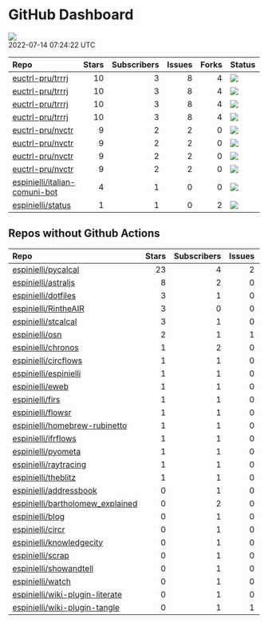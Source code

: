 GitHub Dashboard
================

![](https://github.com/espinielli/status/workflows/Render%20Status/badge.svg)  
2022-07-14 07:24:22 UTC

| Repo                                                                              | Stars | Subscribers | Issues | Forks | Status                                                                                                                                                                  | Commit                                                                                                                                                         |
| :-------------------------------------------------------------------------------- | ----: | ----------: | -----: | ----: | :---------------------------------------------------------------------------------------------------------------------------------------------------------------------- | :------------------------------------------------------------------------------------------------------------------------------------------------------------- |
| [euctrl-pru/trrrj](https://github.com/euctrl-pru/trrrj)                           |    10 |           3 |      8 |     4 | [![](https://github.com/euctrl-pru/trrrj/workflows/R-CMD-check/badge.svg)](https://github.com/euctrl-pru/trrrj/actions/runs/2200933680)                                 | <a href="https://github.com/euctrl-pru/trrrj/commit/36fe2fa7cd23c5a456838b119c2baac83dca967c" title="small comment">36fe2f</a>                                 |
| [euctrl-pru/trrrj](https://github.com/euctrl-pru/trrrj)                           |    10 |           3 |      8 |     4 | [![](https://github.com/euctrl-pru/trrrj/workflows/pkgdown/badge.svg)](https://github.com/euctrl-pru/trrrj/actions/runs/2200933683)                                     | <a href="https://github.com/euctrl-pru/trrrj/commit/36fe2fa7cd23c5a456838b119c2baac83dca967c" title="small comment">36fe2f</a>                                 |
| [euctrl-pru/trrrj](https://github.com/euctrl-pru/trrrj)                           |    10 |           3 |      8 |     4 | [![](https://github.com/euctrl-pru/trrrj/workflows/Render%20README/badge.svg)](https://github.com/euctrl-pru/trrrj/actions/runs/152901322)                              | <a href="https://github.com/euctrl-pru/trrrj/commit/e6f12b98b3bf3d53b58e4afca0d47189983d84b4" title="official version 0.1.0">e6f12b</a>                        |
| [euctrl-pru/trrrj](https://github.com/euctrl-pru/trrrj)                           |    10 |           3 |      8 |     4 | [![](https://github.com/euctrl-pru/trrrj/workflows/pages-build-deployment/badge.svg)](https://github.com/euctrl-pru/trrrj/actions/runs/2200956481)                      | <a href="https://github.com/euctrl-pru/trrrj/commit/bc667968af278b8cb1a43f2bde41e86070736f1a" title="Built site for trrrj: 0.2.9000@36fe2fa">bc6679</a>        |
| [euctrl-pru/nvctr](https://github.com/euctrl-pru/nvctr)                           |     9 |           2 |      2 |     0 | [![](https://github.com/euctrl-pru/nvctr/workflows/R-CMD-check/badge.svg)](https://github.com/euctrl-pru/nvctr/actions/runs/2427715845)                                 | <a href="https://github.com/euctrl-pru/nvctr/commit/7bacb928f06e995378f1b413e4cca8efa7dbf651" title="use BS 5">7bacb9</a>                                      |
| [euctrl-pru/nvctr](https://github.com/euctrl-pru/nvctr)                           |     9 |           2 |      2 |     0 | [![](https://github.com/euctrl-pru/nvctr/workflows/pkgdown/badge.svg)](https://github.com/euctrl-pru/nvctr/actions/runs/2427715850)                                     | <a href="https://github.com/euctrl-pru/nvctr/commit/7bacb928f06e995378f1b413e4cca8efa7dbf651" title="use BS 5">7bacb9</a>                                      |
| [euctrl-pru/nvctr](https://github.com/euctrl-pru/nvctr)                           |     9 |           2 |      2 |     0 | [![](https://github.com/euctrl-pru/nvctr/workflows/Render%20README/badge.svg)](https://github.com/euctrl-pru/nvctr/actions/runs/334034661)                              | <a href="https://github.com/euctrl-pru/nvctr/commit/d6a83f433c74bd11480381dbab33fd97762386fb" title="new patch version">d6a83f</a>                             |
| [euctrl-pru/nvctr](https://github.com/euctrl-pru/nvctr)                           |     9 |           2 |      2 |     0 | [![](https://github.com/euctrl-pru/nvctr/workflows/pages-build-deployment/badge.svg)](https://github.com/euctrl-pru/nvctr/actions/runs/2427729063)                      | <a href="https://github.com/euctrl-pru/nvctr/commit/4d232653c9b3b1061a0f9188175390e604b01d91" title="Built site for nvctr: 0.1.4.9000@7bacb92">4d2326</a>      |
| [espinielli/italian-comuni-bot](https://github.com/espinielli/italian-comuni-bot) |     4 |           1 |      0 |     0 | [![](https://github.com/espinielli/italian-comuni-bot/workflows/italian-comuni-bot/badge.svg)](https://github.com/espinielli/italian-comuni-bot/actions/runs/565957859) | <a href="https://github.com/espinielli/italian-comuni-bot/commit/4b9a88f33527b8d7d2ac4be0c22dfe9978df3a0c" title="stored index of last tweeted map">4b9a88</a> |
| [espinielli/status](https://github.com/espinielli/status)                         |     1 |           1 |      0 |     2 | [![](https://github.com/espinielli/status/workflows/Render%20Status/badge.svg)](https://github.com/espinielli/status/actions/runs/2668645625)                           | <a href="https://github.com/espinielli/status/commit/24bb478dad2b6804643aedaf6dcebc676d474c9e" title="[status] 2022-07-13 07:23:46 UTC">24bb47</a>             |

## Repos without Github Actions

| Repo                                                                                     | Stars | Subscribers | Issues | Forks |
| :--------------------------------------------------------------------------------------- | ----: | ----------: | -----: | ----: |
| [espinielli/pycalcal](https://github.com/espinielli/pycalcal)                            |    23 |           4 |      2 |     9 |
| [espinielli/astraljs](https://github.com/espinielli/astraljs)                            |     8 |           2 |      0 |     2 |
| [espinielli/dotfiles](https://github.com/espinielli/dotfiles)                            |     3 |           1 |      0 |     0 |
| [espinielli/RintheAIR](https://github.com/espinielli/RintheAIR)                          |     3 |           0 |      0 |     0 |
| [espinielli/stcalcal](https://github.com/espinielli/stcalcal)                            |     3 |           1 |      0 |     1 |
| [espinielli/osn](https://github.com/espinielli/osn)                                      |     2 |           1 |      1 |     1 |
| [espinielli/chronos](https://github.com/espinielli/chronos)                              |     1 |           2 |      0 |     1 |
| [espinielli/circflows](https://github.com/espinielli/circflows)                          |     1 |           1 |      0 |     0 |
| [espinielli/espinielli](https://github.com/espinielli/espinielli)                        |     1 |           1 |      0 |     0 |
| [espinielli/eweb](https://github.com/espinielli/eweb)                                    |     1 |           1 |      0 |     0 |
| [espinielli/firs](https://github.com/espinielli/firs)                                    |     1 |           1 |      0 |     2 |
| [espinielli/flowsr](https://github.com/espinielli/flowsr)                                |     1 |           1 |      0 |     0 |
| [espinielli/homebrew-rubinetto](https://github.com/espinielli/homebrew-rubinetto)        |     1 |           1 |      0 |     0 |
| [espinielli/ifrflows](https://github.com/espinielli/ifrflows)                            |     1 |           1 |      0 |     0 |
| [espinielli/pyometa](https://github.com/espinielli/pyometa)                              |     1 |           1 |      0 |     0 |
| [espinielli/raytracing](https://github.com/espinielli/raytracing)                        |     1 |           1 |      0 |     0 |
| [espinielli/theblitz](https://github.com/espinielli/theblitz)                            |     1 |           1 |      0 |     0 |
| [espinielli/addressbook](https://github.com/espinielli/addressbook)                      |     0 |           1 |      0 |     0 |
| [espinielli/bartholomew\_explained](https://github.com/espinielli/bartholomew_explained) |     0 |           2 |      0 |     1 |
| [espinielli/blog](https://github.com/espinielli/blog)                                    |     0 |           1 |      0 |     1 |
| [espinielli/circr](https://github.com/espinielli/circr)                                  |     0 |           1 |      0 |     0 |
| [espinielli/knowledgecity](https://github.com/espinielli/knowledgecity)                  |     0 |           1 |      0 |     0 |
| [espinielli/scrap](https://github.com/espinielli/scrap)                                  |     0 |           1 |      0 |     0 |
| [espinielli/showandtell](https://github.com/espinielli/showandtell)                      |     0 |           1 |      0 |     0 |
| [espinielli/watch](https://github.com/espinielli/watch)                                  |     0 |           1 |      0 |     0 |
| [espinielli/wiki-plugin-literate](https://github.com/espinielli/wiki-plugin-literate)    |     0 |           1 |      0 |     0 |
| [espinielli/wiki-plugin-tangle](https://github.com/espinielli/wiki-plugin-tangle)        |     0 |           1 |      1 |     0 |
